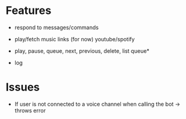 # Features

- respond to messages/commands

- play/fetch music links (for now) youtube/spotify

- play, pause, queue, next, previous, delete, list queue\*

- log

# Issues

- If user is not connected to a voice channel when calling the bot -> throws error
